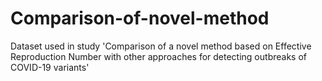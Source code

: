 # Comparison-of-novel-method
Dataset used in study 'Comparison of a novel method based on Effective Reproduction Number with other approaches for detecting outbreaks of COVID-19 variants'
